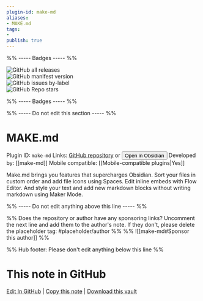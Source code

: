 ```yaml
---
plugin-id: make-md
aliases:
- MAKE.md
tags: 
- 
publish: true
---
```


%% ----- Badges ----- %%

![GitHub all releases](https://img.shields.io/github/downloads/Make-md/makemd/total?color=573E7A&logo=github&style=for-the-badge)   
![GitHub manifest version](https://img.shields.io/github/manifest-json/v/Make-md/makemd?color=573E7A&logo=github&style=for-the-badge)   
![GitHub issues by-label](https://img.shields.io/github/issues/Make-md/makemd/help%20wanted?color=573E7A&logo=github&style=for-the-badge)   
![GitHub Repo stars](https://img.shields.io/github/stars/Make-md/makemd?color=573E7A&logo=github&style=for-the-badge)

%% ----- Badges ----- %%

%% ----- Do not edit this section ----- %%

# MAKE.md

Plugin ID: `make-md`
Links: [GitHub repository](https://github.com/Make-md/makemd) or [<button id=HH>Open in Obsidian</button>](obsidian://show-plugin?id=make-md)
Developed by: [[make-md]]
Mobile compatible: [[Mobile-compatible plugins|Yes]]

Make.md brings you features that supercharges Obsidian. Sort your files in custom order and add file icons using Spaces. Edit inline embeds with Flow Editor. And style your text and add new markdown blocks without writing markdown using Maker Mode.

%% ----- Do not edit anything above this line ----- %% 

%% Does the repository or author have any sponsoring links? Uncomment the next line and add them to the author's note. If they don't, please delete the placeholder tag: #placeholder/author %%
%% ![[make-md#Sponsor this author]] %%

%% Hub footer: Please don't edit anything below this line %%

# This note in GitHub

<span class="git-footer">[Edit In GitHub](https://github.dev/obsidian-community/obsidian-hub/blob/main/02%20-%20Community%20Expansions/02.05%20All%20Community%20Expansions/Plugins/make-md.md "git-hub-edit-note") | [Copy this note](https://raw.githubusercontent.com/obsidian-community/obsidian-hub/main/02%20-%20Community%20Expansions/02.05%20All%20Community%20Expansions/Plugins/make-md.md "git-hub-copy-note") | [Download this vault](https://github.com/obsidian-community/obsidian-hub/archive/refs/heads/main.zip "git-hub-download-vault") </span>
